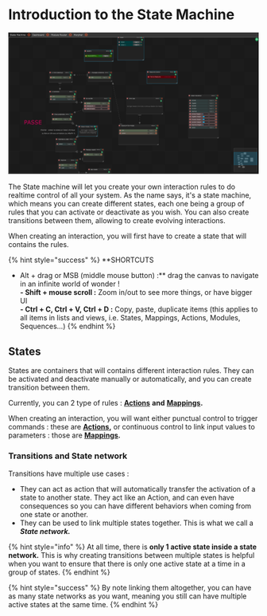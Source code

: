 # Introduction to the State Machine

![A rather complex state machine.](../.gitbook/assets/statemachine-1.png)

The State machine will let you create your own interaction rules to do realtime control of all your system. As the name says, it's a state machine, which means you can create different states, each one being a group of rules that you can activate or deactivate as you wish. You can also create transitions between them, allowing to create evolving interactions.

When creating an interaction, you will first have to create a state that will contains the rules.

{% hint style="success" %}
**SHORTCUTS  
- Alt + drag or MSB \(middle mouse button\) :** drag the canvas to navigate in an infinite world of wonder !  
**-  Shift + mouse scroll :** Zoom in/out to see more things, or have bigger UI  
**- Ctrl + C, Ctrl + V, Ctrl + D :** Copy, paste, duplicate items \(this applies to all items in lists and views, i.e. States, Mappings, Actions, Modules, Sequences...\)
{% endhint %}

## States

States are containers that will contains different interaction rules. They can be activated and deactivate manually or automatically, and you can create transition between them.

Currently, you can 2 type of rules : [**Actions**](actions.md) **and** [**Mappings**](mappings.md)**.**

When creating an interaction, you will want either punctual control to trigger commands : these are [**Actions**](actions.md)**,** or continuous control to link input values to parameters : those are [**Mappings**](mappings.md)**.**

### Transitions and State network

Transitions have multiple use cases :

* They can act as action that will automatically transfer the activation of a state to another state. They act like an Action, and can even have consequences so you can have different behaviors when coming from one state or another. 
* They can be used to link multiple states together. This is what we call a _**State network.**_

{% hint style="info" %}
At all time, there is **only 1 active state inside a state network.** This is why creating transitions between multiple states is helpful when you want to ensure that there is only one active state at a time in a group of states.
{% endhint %}

{% hint style="success" %}
By note linking them altogether, you can have as many state networks as you want, meaning you still can have multiple active states at the same time.
{% endhint %}

